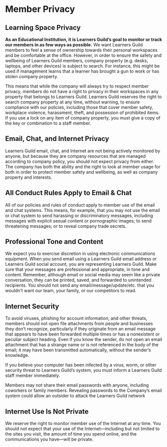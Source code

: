 # Member Privacy

## Learning Space Privacy

**As an Educational Institution, it is Learners Guild’s goal to monitor or track our members in as few ways as possible.** We want Learners Guild members to feel a sense of ownership towards their personal workspaces and be comfortable at the office. However, in order to ensure the safety and wellbeing of Learners Guild members, company property (e.g. desks, laptops, and other devices) is subject to search. For instance, this might be used if management learns that a learner has brought a gun to work or has stolen company property.

This means that while the company will always try to respect member privacy, members do not have a right to privacy in their workspaces in any property that belongs to Learners Guild. Learners Guild reserves the right to search company property at any time, without warning, to ensure compliance with our policies, including those that cover member safety, workplace violence, harassment, theft, and possession of prohibited items. If you use a lock on any item of company property, you must give a copy of the key or combination to a staff member.

## Email, Chat, and Internet Privacy

Learners Guild email, chat, and Internet are not being actively monitored by anyone, but because they are company resources that are managed according to company policy, you should not expect privacy from either. The company has both the ability and the right to look at member usage for both in order to protect member safety and wellbeing, as well as company property and interests.

## All Conduct Rules Apply to Email & Chat

All of our policies and rules of conduct apply to member use of the email and chat systems. This means, for example, that you may not use the email or chat system to send harassing or discriminatory messages, including messages with explicit sexual content or pornographic images; to send threatening messages; or to reveal company trade secrets.

## Professional Tone and Content

We expect you to exercise discretion in using electronic communications equipment. When you send email using a Learners Guild email address or Learners Guild social account, you are representing Learners Guild. Make sure that your messages are professional and appropriate, in tone and content. Remember, although email or social media may seem like a private conversation, they can be printed, saved, and forwarded to unintended recipients. You should not send any email/message/update/etc. that you wouldn’t want our team, your family, or our competitors to read.

## Internet Security

To avoid viruses, phishing for account information, and other threats, members should not open file attachments from people and businesses they don’t recognize, particularly if they originate from an email message that appears to have been forwarded multiple times or has a nonexistent or peculiar subject heading. Even if you know the sender, do not open an email attachment that has a strange name or is not referenced in the body of the email; it may have been transmitted automatically, without the sender’s knowledge.

If you believe your computer has been infected by a virus, worm, or other security threat to Learners Guild’s system, you must inform a Learners Guild staff member immediately.

Members may not share their email passwords with anyone, including coworkers or family members. Revealing passwords to the Company’s email system could allow an outsider to attack the Learners Guild network

## Internet Use Is Not Private

We reserve the right to monitor member use of the Internet at any time. You should not expect that your use of the Internet—including but not limited to the sites you visit, the amount of time you spend online, and the communications you have—will be private.

